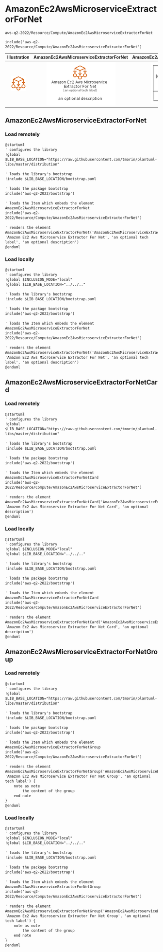 # AmazonEc2AwsMicroserviceExtractorForNet


```text
aws-q2-2022/Resource/Compute/AmazonEc2AwsMicroserviceExtractorForNet
```

```text
include('aws-q2-2022/Resource/Compute/AmazonEc2AwsMicroserviceExtractorForNet')
```



| Illustration | AmazonEc2AwsMicroserviceExtractorForNet | AmazonEc2AwsMicroserviceExtractorForNetCard | AmazonEc2AwsMicroserviceExtractorForNetGroup |
| :---: | :---: | :---: | :---: |
| ![illustration for Illustration](../../../aws-q2-2022/Resource/Compute/AmazonEc2AwsMicroserviceExtractorForNet.png) | ![illustration for AmazonEc2AwsMicroserviceExtractorForNet](../../../aws-q2-2022/Resource/Compute/AmazonEc2AwsMicroserviceExtractorForNet.Local.png) | ![illustration for AmazonEc2AwsMicroserviceExtractorForNetCard](../../../aws-q2-2022/Resource/Compute/AmazonEc2AwsMicroserviceExtractorForNetCard.Local.png) | ![illustration for AmazonEc2AwsMicroserviceExtractorForNetGroup](../../../aws-q2-2022/Resource/Compute/AmazonEc2AwsMicroserviceExtractorForNetGroup.Local.png) |




## AmazonEc2AwsMicroserviceExtractorForNet

### Load remotely
```plantuml
@startuml
' configures the library
!global $LIB_BASE_LOCATION="https://raw.githubusercontent.com/tmorin/plantuml-libs/master/distribution"

' loads the library's bootstrap
!include $LIB_BASE_LOCATION/bootstrap.puml

' loads the package bootstrap
include('aws-q2-2022/bootstrap')

' loads the Item which embeds the element AmazonEc2AwsMicroserviceExtractorForNet
include('aws-q2-2022/Resource/Compute/AmazonEc2AwsMicroserviceExtractorForNet')

' renders the element
AmazonEc2AwsMicroserviceExtractorForNet('AmazonEc2AwsMicroserviceExtractorForNet', 'Amazon Ec2 Aws Microservice Extractor For Net', 'an optional tech label', 'an optional description')
@enduml
```

### Load locally
```plantuml
@startuml
' configures the library
!global $INCLUSION_MODE="local"
!global $LIB_BASE_LOCATION="../../.."

' loads the library's bootstrap
!include $LIB_BASE_LOCATION/bootstrap.puml

' loads the package bootstrap
include('aws-q2-2022/bootstrap')

' loads the Item which embeds the element AmazonEc2AwsMicroserviceExtractorForNet
include('aws-q2-2022/Resource/Compute/AmazonEc2AwsMicroserviceExtractorForNet')

' renders the element
AmazonEc2AwsMicroserviceExtractorForNet('AmazonEc2AwsMicroserviceExtractorForNet', 'Amazon Ec2 Aws Microservice Extractor For Net', 'an optional tech label', 'an optional description')
@enduml
```

## AmazonEc2AwsMicroserviceExtractorForNetCard

### Load remotely
```plantuml
@startuml
' configures the library
!global $LIB_BASE_LOCATION="https://raw.githubusercontent.com/tmorin/plantuml-libs/master/distribution"

' loads the library's bootstrap
!include $LIB_BASE_LOCATION/bootstrap.puml

' loads the package bootstrap
include('aws-q2-2022/bootstrap')

' loads the Item which embeds the element AmazonEc2AwsMicroserviceExtractorForNetCard
include('aws-q2-2022/Resource/Compute/AmazonEc2AwsMicroserviceExtractorForNet')

' renders the element
AmazonEc2AwsMicroserviceExtractorForNetCard('AmazonEc2AwsMicroserviceExtractorForNetCard', 'Amazon Ec2 Aws Microservice Extractor For Net Card', 'an optional description')
@enduml
```

### Load locally
```plantuml
@startuml
' configures the library
!global $INCLUSION_MODE="local"
!global $LIB_BASE_LOCATION="../../.."

' loads the library's bootstrap
!include $LIB_BASE_LOCATION/bootstrap.puml

' loads the package bootstrap
include('aws-q2-2022/bootstrap')

' loads the Item which embeds the element AmazonEc2AwsMicroserviceExtractorForNetCard
include('aws-q2-2022/Resource/Compute/AmazonEc2AwsMicroserviceExtractorForNet')

' renders the element
AmazonEc2AwsMicroserviceExtractorForNetCard('AmazonEc2AwsMicroserviceExtractorForNetCard', 'Amazon Ec2 Aws Microservice Extractor For Net Card', 'an optional description')
@enduml
```

## AmazonEc2AwsMicroserviceExtractorForNetGroup

### Load remotely
```plantuml
@startuml
' configures the library
!global $LIB_BASE_LOCATION="https://raw.githubusercontent.com/tmorin/plantuml-libs/master/distribution"

' loads the library's bootstrap
!include $LIB_BASE_LOCATION/bootstrap.puml

' loads the package bootstrap
include('aws-q2-2022/bootstrap')

' loads the Item which embeds the element AmazonEc2AwsMicroserviceExtractorForNetGroup
include('aws-q2-2022/Resource/Compute/AmazonEc2AwsMicroserviceExtractorForNet')

' renders the element
AmazonEc2AwsMicroserviceExtractorForNetGroup('AmazonEc2AwsMicroserviceExtractorForNetGroup', 'Amazon Ec2 Aws Microservice Extractor For Net Group', 'an optional tech label') {
    note as note
        the content of the group
    end note
}
@enduml
```

### Load locally
```plantuml
@startuml
' configures the library
!global $INCLUSION_MODE="local"
!global $LIB_BASE_LOCATION="../../.."

' loads the library's bootstrap
!include $LIB_BASE_LOCATION/bootstrap.puml

' loads the package bootstrap
include('aws-q2-2022/bootstrap')

' loads the Item which embeds the element AmazonEc2AwsMicroserviceExtractorForNetGroup
include('aws-q2-2022/Resource/Compute/AmazonEc2AwsMicroserviceExtractorForNet')

' renders the element
AmazonEc2AwsMicroserviceExtractorForNetGroup('AmazonEc2AwsMicroserviceExtractorForNetGroup', 'Amazon Ec2 Aws Microservice Extractor For Net Group', 'an optional tech label') {
    note as note
        the content of the group
    end note
}
@enduml
```

